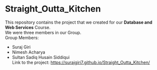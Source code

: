 # Straight_Outta_Kitchen

This repository contains the project that we created for our **Database and Web Services** Course. <br/>
We were three members in our Group. <br/>
Group Members: <br/>
- Suraj Giri <br/>
- Nimesh Acharya <br/>
- Sultan Sadiq Husain Siddiqui <br/>
Link to the project: https://surajgiri7.github.io/Straight_Outta_Kitchen/ <br>
